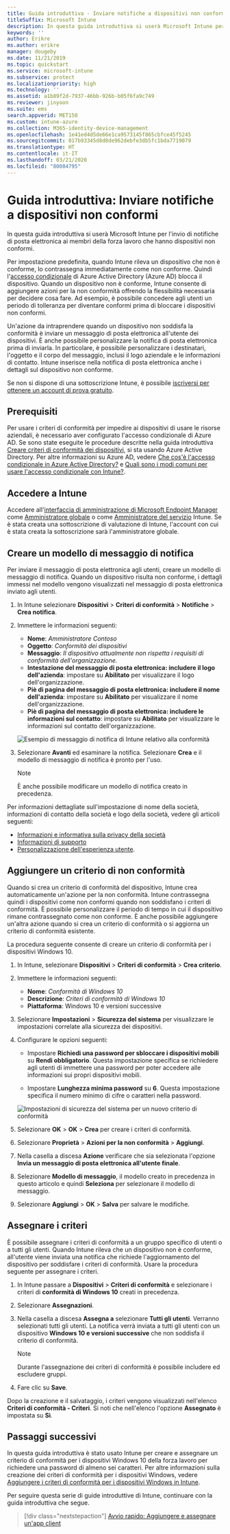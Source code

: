 ```yaml
---
title: Guida introduttiva - Inviare notifiche a dispositivi non conformi
titleSuffix: Microsoft Intune
description: In questa guida introduttiva si userà Microsoft Intune per inviare notifiche via posta elettronica ai dispositivi non conformi.
keywords: ''
author: Erikre
ms.author: erikre
manager: dougeby
ms.date: 11/21/2019
ms.topic: quickstart
ms.service: microsoft-intune
ms.subservice: protect
ms.localizationpriority: high
ms.technology: ''
ms.assetid: a1b89f2d-7937-46bb-926b-b05f6fa9c749
ms.reviewer: jinyoon
ms.suite: ems
search.appverid: MET150
ms.custom: intune-azure
ms.collection: M365-identity-device-management
ms.openlocfilehash: 1e41ed4d5de66e1ca9573145f865cbfce45f5245
ms.sourcegitcommit: 017b93345d8d8de962debfe3db5fc1bda7719079
ms.translationtype: HT
ms.contentlocale: it-IT
ms.lasthandoff: 03/21/2020
ms.locfileid: "80084795"
---
```

# <a name="quickstart-send-notifications-to-noncompliant-devices"></a>Guida introduttiva: Inviare notifiche a dispositivi non conformi

In questa guida introduttiva si userà Microsoft Intune per l'invio di notifiche di posta elettronica ai membri della forza lavoro che hanno dispositivi non conformi.

Per impostazione predefinita, quando Intune rileva un dispositivo che non è conforme, lo contrassegna immediatamente come non conforme. Quindi l'[accesso condizionale](https://docs.microsoft.com/azure/active-directory/active-directory-conditional-access-azure-portal) di Azure Active Directory (Azure AD) blocca il dispositivo. Quando un dispositivo non è conforme, Intune consente di aggiungere azioni per la non conformità offrendo la flessibilità necessaria per decidere cosa fare. Ad esempio, è possibile concedere agli utenti un periodo di tolleranza per diventare conformi prima di bloccare i dispositivi non conformi.

Un'azione da intraprendere quando un dispositivo non soddisfa la conformità è inviare un messaggio di posta elettronica all'utente dei dispositivi. È anche possibile personalizzare la notifica di posta elettronica prima di inviarla. In particolare, è possibile personalizzare i destinatari, l'oggetto e il corpo del messaggio, inclusi il logo aziendale e le informazioni di contatto. Intune inserisce nella notifica di posta elettronica anche i dettagli sul dispositivo non conforme.

Se non si dispone di una sottoscrizione Intune, è possibile [iscriversi per ottenere un account di prova gratuito](../fundamentals/free-trial-sign-up.md).

## <a name="prerequisites"></a>Prerequisiti

Per usare i criteri di conformità per impedire ai dispositivi di usare le risorse aziendali, è necessario aver configurato l'accesso condizionale di Azure AD. Se sono state eseguite le procedure descritte nella guida introduttiva [Creare criteri di conformità dei dispositivi](quickstart-set-password-length-android.md), si sta usando Azure Active Directory. Per altre informazioni su Azure AD, vedere [Che cos'è l'accesso condizionale in Azure Active Directory?](https://docs.microsoft.com/azure/active-directory/active-directory-conditional-access-azure-portal) e [Quali sono i modi comuni per usare l'accesso condizionale con Intune?](../protect/conditional-access-intune-common-ways-use.md).

## <a name="sign-in-to-intune"></a>Accedere a Intune

Accedere all'[interfaccia di amministrazione di Microsoft Endpoint Manager](https://go.microsoft.com/fwlink/?linkid=2109431) come [Amministratore globale](../fundamentals/users-add.md#types-of-administrators) o come [Amministratore del servizio](../fundamentals/users-add.md#types-of-administrators) Intune. Se è stata creata una sottoscrizione di valutazione di Intune, l'account con cui è stata creata la sottoscrizione sarà l'amministratore globale.

## <a name="create-a-notification-message-template"></a>Creare un modello di messaggio di notifica

Per inviare il messaggio di posta elettronica agli utenti, creare un modello di messaggio di notifica. Quando un dispositivo risulta non conforme, i dettagli immessi nel modello vengono visualizzati nel messaggio di posta elettronica inviato agli utenti.

1. In Intune selezionare **Dispositivi** > **Criteri di conformità** > **Notifiche** > **Crea notifica**.
2. Immettere le informazioni seguenti:

   - **Nome**: *Amministratore Contoso*
   - **Oggetto**: *Conformità dei dispositivi*
   - **Messaggio**: *Il dispositivo attualmente non rispetta i requisiti di conformità dell'organizzazione.*
   - **Intestazione del messaggio di posta elettronica: includere il logo dell'azienda**: impostare su **Abilitato** per visualizzare il logo dell'organizzazione.
   - **Piè di pagina del messaggio di posta elettronica: includere il nome dell'azienda**: impostare su **Abilitato** per visualizzare il nome dell'organizzazione.
   - **Piè di pagina del messaggio di posta elettronica: includere le informazioni sul contatto**: impostare su **Abilitato** per visualizzare le informazioni sul contatto dell'organizzazione.

   ![Esempio di messaggio di notifica di Intune relativo alla conformità](./media/quickstart-send-notification/quickstart-send-notification-01.png)

3. Selezionare **Avanti** ed esaminare la notifica. Selezionare **Crea** e il modello di messaggio di notifica è pronto per l'uso.

   > [!NOTE]
   > È anche possibile modificare un modello di notifica creato in precedenza.

Per informazioni dettagliate sull'impostazione di nome della società, informazioni di contatto della società e logo della società, vedere gli articoli seguenti:

- [Informazioni e informativa sulla privacy della società](../apps/company-portal-app.md#configuration)
- [Informazioni di supporto](../apps/company-portal-app.md#support-information)
- [Personalizzazione dell'esperienza utente](../apps/company-portal-app.md#customizing-the-user-experience).

## <a name="add-a-noncompliance-policy"></a>Aggiungere un criterio di non conformità

Quando si crea un criterio di conformità del dispositivo, Intune crea automaticamente un'azione per la non conformità. Intune contrassegna quindi i dispositivi come non conformi quando non soddisfano i criteri di conformità. È possibile personalizzare il periodo di tempo in cui il dispositivo rimane contrassegnato come non conforme. È anche possibile aggiungere un'altra azione quando si crea un criterio di conformità o si aggiorna un criterio di conformità esistente.

La procedura seguente consente di creare un criterio di conformità per i dispositivi Windows 10.

1. In Intune, selezionare **Dispositivi** > **Criteri di conformità** > **Crea criterio**.

2. Immettere le informazioni seguenti:

   - **Nome**: *Conformità di Windows 10*
   - **Descrizione**: *Criteri di conformità di Windows 10*
   - **Piattaforma**: Windows 10 e versioni successive

3. Selezionare **Impostazioni** > **Sicurezza del sistema** per visualizzare le impostazioni correlate alla sicurezza dei dispositivi.

4. Configurare le opzioni seguenti:

   - Impostare **Richiedi una password per sbloccare i dispositivi mobili** su **Rendi obbligatorio**. Questa impostazione specifica se richiedere agli utenti di immettere una password per poter accedere alle informazioni sui propri dispositivi mobili.

   - Impostare **Lunghezza minima password** su **6**. Questa impostazione specifica il numero minimo di cifre o caratteri nella password.

   ![Impostazioni di sicurezza del sistema per un nuovo criterio di conformità](./media/quickstart-send-notification/system-security-settings-01.png)

5. Selezionare **OK** > **OK** > **Crea** per creare i criteri di conformità.

6. Selezionare **Proprietà** > **Azioni per la non conformità** > **Aggiungi**.

7. Nella casella a discesa **Azione** verificare che sia selezionata l'opzione **Invia un messaggio di posta elettronica all'utente finale**.

8. Selezionare **Modello di messaggio**, il modello creato in precedenza in questo articolo e quindi **Seleziona** per selezionare il modello di messaggio.

9. Selezionare **Aggiungi** > **OK** > **Salva** per salvare le modifiche.

## <a name="assign-the-policy"></a>Assegnare i criteri

È possibile assegnare i criteri di conformità a un gruppo specifico di utenti o a tutti gli utenti. Quando Intune rileva che un dispositivo non è conforme, all'utente viene inviata una notifica che richiede l'aggiornamento del dispositivo per soddisfare i criteri di conformità. Usare la procedura seguente per assegnare i criteri.

1. In Intune passare a **Dispositivi** > **Criteri di conformità** e selezionare i criteri di **conformità di Windows 10** creati in precedenza.

2. Selezionare **Assegnazioni**.

3. Nella casella a discesa **Assegna a** selezionare **Tutti gli utenti**. Verranno selezionati tutti gli utenti. La notifica verrà inviata a tutti gli utenti con un dispositivo **Windows 10 e versioni successive** che non soddisfa il criterio di conformità.

    > [!NOTE]
    > Durante l'assegnazione dei criteri di conformità è possibile includere ed escludere gruppi.

4. Fare clic su **Save**.

Dopo la creazione e il salvataggio, i criteri vengono visualizzati nell'elenco **Criteri di conformità - Criteri**. Si noti che nell'elenco l'opzione **Assegnato** è impostata su **Sì**.

## <a name="next-steps"></a>Passaggi successivi

In questa guida introduttiva è stato usato Intune per creare e assegnare un criterio di conformità per i dispositivi Windows 10 della forza lavoro per richiedere una password di almeno sei caratteri. Per altre informazioni sulla creazione dei criteri di conformità per i dispositivi Windows, vedere [Aggiungere i criteri di conformità per i dispositivi Windows in Intune](compliance-policy-create-windows.md).

Per seguire questa serie di guide introduttive di Intune, continuare con la guida introduttiva che segue.

> [!div class="nextstepaction"]
> [Avvio rapido: Aggiungere e assegnare un'app client](../apps/quickstart-add-assign-app.md)

